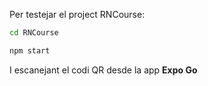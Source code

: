 Per testejar el project RNCourse:
```sh
cd RNCourse
```
```sh
npm start
```
I escanejant el codi QR desde la app **Expo Go**